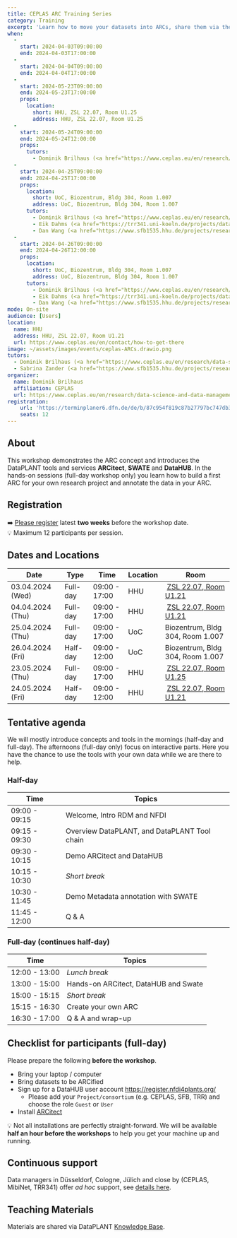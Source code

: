 ```yaml
---
title: CEPLAS ARC Training Series
category: Training
excerpt: 'Learn how to move your datasets into ARCs, share them via the DataHUB, and annotate them with metadata.'
when:
  -
    start: 2024-04-03T09:00:00
    end: 2024-04-03T17:00:00
  -
    start: 2024-04-04T09:00:00
    end: 2024-04-04T17:00:00
  -   
    start: 2024-05-23T09:00:00
    end: 2024-05-23T17:00:00
    props:
      location:
        short: HHU, ZSL 22.07, Room U1.25
        address: HHU, ZSL 22.07, Room U1.25
  - 
    start: 2024-05-24T09:00:00
    end: 2024-05-24T12:00:00
    props:
      tutors:
        - Dominik Brilhaus (<a href="https://www.ceplas.eu/en/research/data-science-and-data-management">CEPLAS Data</a>)
  - 
    start: 2024-04-25T09:00:00
    end: 2024-04-25T17:00:00
    props:
      location:
        short: UoC, Biozentrum, Bldg 304, Room 1.007
        address: UoC, Biozentrum, Bldg 304, Room 1.007
      tutors:
        - Dominik Brilhaus (<a href="https://www.ceplas.eu/en/research/data-science-and-data-management">CEPLAS Data</a>)
        - Eik Dahms (<a href="https://trr341.uni-koeln.de/projects/data-management-z3">TRR341</a>)
        - Dan Wang (<a href="https://www.sfb1535.hhu.de/projects/research-area-z/z03">MibiNet</a>, <a href="https://trr341.uni-koeln.de/projects/data-management-z3">TRR341</a>)
  - 
    start: 2024-04-26T09:00:00
    end: 2024-04-26T12:00:00
    props:
      location:
        short: UoC, Biozentrum, Bldg 304, Room 1.007
        address: UoC, Biozentrum, Bldg 304, Room 1.007
      tutors:
        - Dominik Brilhaus (<a href="https://www.ceplas.eu/en/research/data-science-and-data-management">CEPLAS Data</a>)
        - Eik Dahms (<a href="https://trr341.uni-koeln.de/projects/data-management-z3">TRR341</a>)
        - Dan Wang (<a href="https://www.sfb1535.hhu.de/projects/research-area-z/z03">MibiNet</a>, <a href="https://trr341.uni-koeln.de/projects/data-management-z3">TRR341</a>)
mode: On-site
audience: [Users]
location:
  name: HHU
  address: HHU, ZSL 22.07, Room U1.21
  url: https://www.ceplas.eu/en/contact/how-to-get-there
image: ~/assets/images/events/ceplas-ARCs.drawio.png
tutors:
  - Dominik Brilhaus (<a href="https://www.ceplas.eu/en/research/data-science-and-data-management">CEPLAS Data</a>)
  - Sabrina Zander (<a href="https://www.sfb1535.hhu.de/projects/research-area-z/z03">MibiNet</a>)
organizer:
  name: Dominik Brilhaus
  affiliation: CEPLAS
  url: https://www.ceplas.eu/en/research/data-science-and-data-management
registration:
    url: 'https://terminplaner6.dfn.de/de/b/87c954f819c87b27797bc747db30003b-603458'
    seats: 12
---
```


## About

This workshop demonstrates the ARC concept and introduces the DataPLANT tools and services **ARCitect**, **SWATE** and **DataHUB**. In the hands-on sessions (full-day workshop only) you learn how to build a first ARC for your own research project and annotate the data in your ARC.

## Registration

➡️ [Please register](https://terminplaner6.dfn.de/de/b/87c954f819c87b27797bc747db30003b-603458) latest **two weeks** before the workshop date.  
:bulb: Maximum 12 participants per session.

## Dates and Locations

 Date  | Type |  Time  |  Location  |  Room
-------|------|--------|------------|-------
03.04.2024 (Wed)  | Full-day |  09:00 - 17:00  |  HHU  |  [ZSL 22.07, Room U1.21](https://www.ceplas.eu/en/contact/how-to-get-there)
04.04.2024 (Thu)  | Full-day |  09:00 - 17:00  |  HHU  |  [ZSL 22.07, Room U1.21](https://www.ceplas.eu/en/contact/how-to-get-there)
25.04.2024 (Thu)  | Full-day |  09:00 - 17:00  |  UoC  | Biozentrum, Bldg 304, Room 1.007
26.04.2024 (Fri)  | Half-day |  09:00 - 12:00  |  UoC  | Biozentrum, Bldg 304, Room 1.007
23.05.2024 (Thu)  | Full-day |  09:00 - 17:00  |  HHU  |  [ZSL 22.07, Room U1.25](https://www.ceplas.eu/en/contact/how-to-get-there)
24.05.2024 (Fri)  | Half-day |  09:00 - 12:00  |  HHU  |  [ZSL 22.07, Room U1.21](https://www.ceplas.eu/en/contact/how-to-get-there)

## Tentative agenda

We will mostly introduce concepts and tools in the mornings (half-day and full-day). The afternoons (full-day only) focus on interactive parts. Here you have the chance to use the tools with your own data while we are there to help.

### Half-day

Time | Topics
-------- | --------
09:00 - 09:15 | Welcome, Intro RDM and NFDI
09:15 - 09:30 | Overview DataPLANT, and DataPLANT Tool chain
09:30 - 10:15 | Demo ARCitect and DataHUB
10:15 - 10:30 | *Short break*
10:30 - 11:45 | Demo Metadata annotation with SWATE
11:45 - 12:00 | Q & A

### Full-day (continues half-day)

Time | Topics
-------- | --------
12:00 - 13:00 | *Lunch break*
13:00 - 15:00 | Hands-on ARCitect, DataHUB and Swate
15:00 - 15:15 | *Short break*
15:15 - 16:30 | Create your own ARC
16:30 - 17:00 | Q & A and wrap-up

## Checklist for participants (full-day)

Please prepare the following **before the workshop**.

- Bring your laptop / computer
- Bring datasets to be ARCified
- Sign up for a DataHUB user account https://register.nfdi4plants.org/
  - Please add your `Project/consortium` (e.g. CEPLAS, SFB, TRR) and choose the role `Guest` or `User`
- Install <a href="https://nfdi4plants.org/nfdi4plants.knowledgebase/docs/ARCitect-Manual/index.html" target="_blank">ARCitect</a>

:bulb: Not all installations are perfectly straight-forward. We will be available **half an hour before the workshops** to help you get your machine up and running.

## Continuous support  

Data managers in Düsseldorf, Cologne, Jülich and close by (CEPLAS, MibiNet, TRR341) offer *ad hoc* support, see [details here](https://nfdi4plants.org/nfdi4plants.knowledgebase/docs/teaching-materials/disseminations/ARC-user-support_HHU-Uoc-FZJ/arc-user-support.html).

## Teaching Materials

Materials are shared via DataPLANT [Knowledge Base](https://nfdi4plants.org/nfdi4plants.knowledgebase/docs/teaching-materials/events-2024/2024-04-03_CEPLAS-ARC-Trainings/index.html).